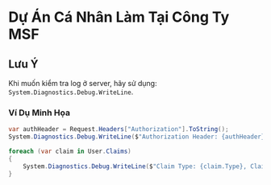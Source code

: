 # Dự Án Cá Nhân Làm Tại Công Ty MSF

## Lưu Ý

Khi muốn kiểm tra log ở server, hãy sử dụng: `System.Diagnostics.Debug.WriteLine`.

### Ví Dụ Minh Họa

```csharp
var authHeader = Request.Headers["Authorization"].ToString();
System.Diagnostics.Debug.WriteLine($"Authorization Header: {authHeader}");

foreach (var claim in User.Claims)
{
    System.Diagnostics.Debug.WriteLine($"Claim Type: {claim.Type}, Claim Value: {claim.Value}");
}

